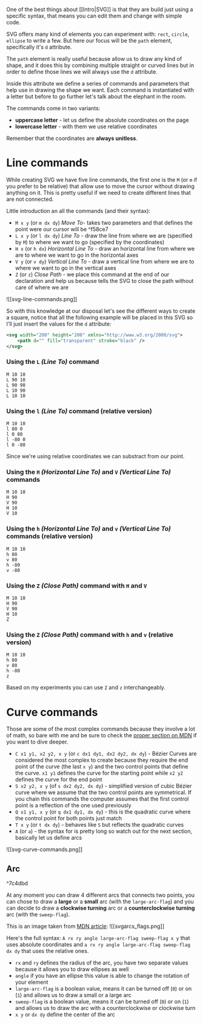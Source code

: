 One of the best things about [[Intro|SVG]] is that they are build just using a specific syntax, that means you can edit them and change with simple code.

SVG offers many kind of elements you can experiment with: `rect`, `circle`, `ellipse` to write a few. But here our focus will be the `path` element, specifically it's `d` attribute.

The `path` element is really useful because allow us to draw any kind of shape, and it does this by combining multiple straight or curved lines but in order to define those lines we will always use the `d` attribute.

Inside this attribute we define a series of commands and parameters that help use in drawing the shape we want. Each command is instantiated with a letter but before to go further let's talk about the elephant in the room.

The commands come in two variants:
* **uppercase letter** - let us define the absolute coordinates on the page
* **lowercase letter** - with them we use relative coordinates

Remember that the coordinates are **always unitless**.

# Line commands
While creating SVG we have five line commands, the first one is the `M` (or `m` if you prefer to be relative) that allow use to move the cursor without drawing anything on it. This is pretty useful if we need to create different lines that are not connected.

Little introduction an all the commands (and their syntax):
* `M x y` (or `m dx dy`) *Move To*- takes two parameters and that defines the point were our cursor will be  ^f58ce7
* `L x y` (or `l dx dy`) *Line To* - draw the line from where we are (specified by `M`) to where we want to go (specified by the coordinates)
* `H x` (or `h dx`) *Horizontal Line To* - draw an horizontal line from where we are to where we want to go in the horizontal axes
* `V y` (or `v dy`) *Vertical Line To* - draw a vertical line from where we are to where we want to go in the vertical axes
* `Z` (or `z`) *Close Path* - we place this command at the end of our declaration and help us because tells the SVG to close the path without care of where we are

![[svg-line-commands.png]]

So with this knowledge at our disposal let's see the different ways to create a square, notice that all the following example will be placed in this SVG so I'll just insert the values for the `d` attribute:
```svg
<svg width="200" height="200" xmlns="http://www.w3.org/2000/svg">
	<path d="" fill="transparent" stroke="black" />
</svg>
```

### Using the `L` *(Line To)* command
```
M 10 10 
L 90 10 
L 90 90 
L 10 90 
L 10 10
```
### Using the `l` *(Line To)* command (relative version)
```
M 10 10 
l 80 0 
l 0 80 
l -80 0
l 0 -80
```
Since we're using relative coordinates we can substract from our point.
### Using the `H` *(Horizontal Line To)* and `V` *(Vertical Line To)* commands
```
M 10 10 
H 90 
V 90 
H 10
V 10
```
### Using the `h` *(Horizontal Line To)* and `v` *(Vertical Line To)* commands (relative version)
```
M 10 10 
h 80 
v 80 
h -80
v -80
```
### Using the `Z` *(Close Path)* command with `H` and `V`
```
M 10 10 
H 90 
V 90 
H 10
Z
```
### Using the `Z` *(Close Path)* command with `h` and `v` (relative version)
```
M 10 10 
h 80 
v 80 
h -80
z
```
Based on my experiments you can use `Z` and `z` interchangeably.

# Curve commands
Those are some of the most complex commands because they involve a lot of math, so bare with me and be sure to check the [proper section on MDN](https://developer.mozilla.org/en-US/docs/Web/SVG/Tutorial/Paths#curve_commands) if you want to dive deeper.

* `C x1 y1, x2 y2, x y` (or `c dx1 dy1, dx2 dy2, dx dy`) - Bézier Curves are considered the most complex to create because they require the end point of the curve (the last `x y`) and the two control points that define the curve. `x1 y1` defines the curve for the starting point while `x2 y2` defines the curve for the end point
* `S x2 y2, x y` (of `s dx2 dy2, dx dy`) - simplified version of cubic Bézier curve where we assume that the two control points are symmetrical. If you chain this commands the computer assumes that the first control point is a reflection of the one used previously
* `Q x1 y1, x y` (or `q dx1 dy1, dx dy`) - this is the quadratic curve where the control point for both points just match
* `T x y` (or `t dx dy`) - behaves like `S` but reflects the quadratic curves
* `A` (or `a`) - the syntax for is pretty long so watch out for the next section, basically let us define arcs

![[svg-curve-commands.png]]

## Arc

^7c4dbd

At any moment you can draw 4 different arcs that connects two points, you can chose to draw a **large** or a **small** arc (with the `large-arc-flag`) and you can decide to draw a **clockwise turning** arc or a **counterclockwise turning** arc (with the `sweep-flag`).

This is an image taken from [MDN article](https://developer.mozilla.org/en-US/docs/Web/SVG/Tutorial/Paths):
![[svgarcs_flags.png]]

Here's the full syntax:
`A rx ry angle large-arc-flag sweep-flag x y` that uses absolute coordinates and
`a rx ry angle large-arc-flag sweep-flag dx dy` that uses the relative ones.
* `rx` and `ry` defines the radius of the arc, you have two separate values because it allows you to draw ellipses as well
* `angle` if you have an ellipse this value is able to change the rotation of your element
* `large-arc-flag` is a boolean value, means it can be turned off (`0`) or on (`1`) and allows us to draw a small or a large arc
* `sweep-flag` is a boolean value, means it can be turned off (`0`) or on (`1`) and allows us to draw the arc with a counterclockwise or clockwise turn
* `x y` or `dx dy` define the center of the arc